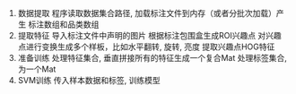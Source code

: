 
1. 数据提取
    程序读取数据集合路径, 加载标注文件到内存（或者分批次加载）产生 标注数组和品类数组
2. 提取特征
    导入标注文件中声明的图片
    根据标注包围盒生成ROI兴趣点 
    对兴趣点进行变换生成多个样板，比如水平翻转, 旋转, 亮度
    提取兴趣点HOG特征
3. 准备训练
    处理特征集合, 垂直拼接所有的特征生成一个复合Mat
    处理标签集合, 为一个Mat
4. SVM训练
    传入样本数据和标签, 训练模型

